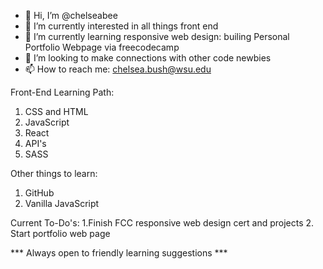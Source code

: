 - 👋 Hi, I’m @chelseabee
- 👀 I’m currently interested in all things front end 
- 🌱 I’m currently learning responsive web design: builing Personal Portfolio Webpage via freecodecamp
- 💞️ I’m looking to make connections with other code newbies
- 📫 How to reach me: chelsea.bush@wsu.edu


Front-End Learning Path:
1. CSS and HTML
2. JavaScript
3. React
4. API's
5. SASS

Other things to learn:
1. GitHub
2. Vanilla JavaScript

Current To-Do's:
1.Finish FCC responsive web design cert and projects
2. Start portfolio web page

*** Always open to friendly learning suggestions ***

<!---
chelseabee/chelseabee is a ✨ special ✨ repository because its `README.md` (this file) appears on your GitHub profile.
You can click the Preview link to take a look at your changes.
--->
